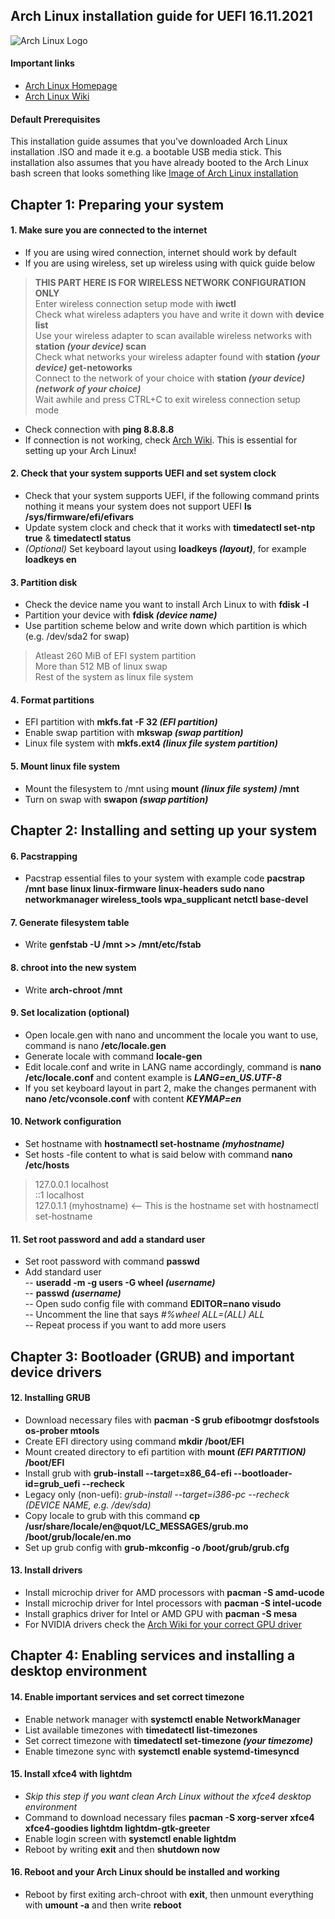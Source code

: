 ## Arch Linux installation guide for UEFI 16.11.2021
![Arch Linux Logo](https://archlinux.org/static/logos/archlinux-logo-dark-90dpi.ebdee92a15b3.png)  

#### Important links
- [Arch Linux Homepage](https://archlinux.org/ "Arch Linux Homepage")
- [Arch Linux Wiki](https://wiki.archlinux.org/ "Arch Wiki")

#### Default Prerequisites
This installation guide assumes that you've downloaded Arch Linux installation .ISO and made it e.g. a bootable USB media stick. This installation also assumes that you have already booted to the Arch Linux bash screen that looks something like [Image of Arch Linux installation](https://www.lifewire.com/thmb/ZoZhXYbhH8FqeYUzcDBxDoADMgc=/774x0/filters:no_upscale():max_bytes(150000):strip_icc():format(webp)/archlinux1-5bc615bac9e77c005184ea55.jpg "This")

## Chapter 1: Preparing your system
#### 1. Make sure you are connected to the internet
- If you are using wired connection, internet should work by default
- If you are using wireless, set up wireless using with quick guide below  
> **THIS PART HERE IS FOR WIRELESS NETWORK CONFIGURATION ONLY**  
> Enter wireless connection setup mode with **iwctl**  
> Check what wireless adapters you have and write it down with **device list**  
> Use your wireless adapter to scan available wireless networks with **station _(your device)_ scan**  
> Check what networks your wireless adapter found with **station _(your device)_ get-netoworks**  
> Connect to the network of your choice with **station _(your device)_ _(network of your choice)_**  
> Wait awhile and press CTRL+C to exit wireless connection setup mode
- Check connection with **ping 8.8.8.8**
- If connection is not working, check [Arch Wiki](https://wiki.archlinux.org/ "Arch Wiki"). This is essential for setting up your Arch Linux!

#### 2. Check that your system supports UEFI and set system clock
- Check that your system supports UEFI, if the following command prints nothing it means your system does not support UEFI **ls /sys/firmware/efi/efivars**
- Update system clock and check that it works with **timedatectl set-ntp true** & **timedatectl status**
- *(Optional)* Set keyboard layout using **loadkeys _(layout)_**, for example **loadkeys en**

#### 3. Partition disk
- Check the device name you want to install Arch Linux to with **fdisk -l**
- Partition your device with **fdisk _(device name)_**
- Use partition scheme below and write down which partition is which (e.g. /dev/sda2 for swap)
> Atleast 260 MiB of EFI system partition  
> More than 512 MB of linux swap  
> Rest of the system as linux file system  

#### 4. Format partitions
- EFI partition with **mkfs.fat -F 32 _(EFI partition)_**
- Enable swap partition with **mkswap _(swap partition)_**
- Linux file system with **mkfs.ext4 _(linux file system partition)_**

#### 5. Mount linux file system
- Mount the filesystem to /mnt using **mount _(linux file system)_ /mnt**
- Turn on swap with **swapon _(swap partition)_**

## Chapter 2: Installing and setting up your system
#### 6. Pacstrapping
- Pacstrap essential files to your system with example code **pacstrap /mnt base linux linux-firmware linux-headers sudo nano networkmanager wireless_tools wpa_supplicant netctl base-devel**

#### 7. Generate filesystem table
- Write **genfstab -U /mnt >> /mnt/etc/fstab**

#### 8. chroot into the new system
- Write **arch-chroot /mnt**

#### 9. Set localization (optional)
- Open locale.gen with nano and uncomment the locale you want to use, command is nano **/etc/locale.gen**
- Generate locale with command **locale-gen**
- Edit locale.conf and write in LANG name accordingly, command is **nano /etc/locale.conf** and content example is **_LANG=en_US.UTF-8_**
- If you set keyboard layout in part 2, make the changes permanent with **nano /etc/vconsole.conf** with content **_KEYMAP=en_**

#### 10. Network configuration
- Set hostname with **hostnamectl set-hostname _(myhostname)_**
- Set hosts -file content to what is said below with command **nano /etc/hosts**
> 127.0.0.1		localhost  
> ::1				localhost  
> 127.0.1.1	(myhostname) <-- This is the hostname set with hostnamectl set-hostname

#### 11. Set root password and add a standard user
- Set root password with command **passwd**
- Add standard user  
-- **useradd -m -g users -G wheel _(username)_**  
-- **passwd _(username)_**  
-- Open sudo config file with command **EDITOR=nano visudo**  
-- Uncomment the line that says *#%wheel ALL=(ALL) ALL*  
-- Repeat process if you want to add more users

## Chapter 3: Bootloader (GRUB) and important device drivers
#### 12. Installing GRUB
- Download necessary files with **pacman -S grub efibootmgr dosfstools os-prober mtools**
- Create EFI directory using command **mkdir /boot/EFI**
- Mount created directory to efi partition with **mount _(EFI PARTITION)_ /boot/EFI**
- Install grub with **grub-install --target=x86_64-efi --bootloader-id=grub_uefi --recheck**
- Legacy only (non-uefi): *grub-install --target=i386-pc --recheck (DEVICE NAME, e.g. /dev/sda)*
- Copy locale to grub with this command **cp /usr/share/locale/en\@quot/LC_MESSAGES/grub.mo /boot/grub/locale/en.mo**
- Set up grub config with **grub-mkconfig -o /boot/grub/grub.cfg**

#### 13. Install drivers
- Install microchip driver for AMD processors with **pacman -S amd-ucode**
- Install microchip driver for Intel processors with **pacman -S intel-ucode**
- Install graphics driver for Intel or AMD GPU with **pacman -S mesa**
- For NVIDIA drivers check the [Arch Wiki for your correct GPU driver](https://wiki.archlinux.org/title/NVIDIA "Arch Wiki for your correct GPU driver")

## Chapter 4: Enabling services and installing a desktop environment
#### 14. Enable important services and set correct timezone
- Enable network manager with **systemctl enable NetworkManager**
- List available timezones with **timedatectl list-timezones**
- Set correct timezone with **timedatectl set-timezone _(your timezome)_**  
- Enable timezone sync with **systemctl enable systemd-timesyncd**

#### 15. Install xfce4 with lightdm
- *Skip this step if you want clean Arch Linux without the xfce4 desktop environment*
- Command to download necessary files **pacman -S xorg-server xfce4 xfce4-goodies lightdm lightdm-gtk-greeter**
- Enable login screen with **systemctl enable lightdm**
- Reboot by writing **exit** and then **shutdown now**

#### 16. Reboot and your Arch Linux should be installed and working
- Reboot by first exiting arch-chroot with **exit**, then unmount everything with **umount -a** and then write **reboot**
